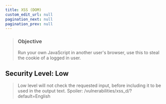 ```yaml
---
title: XSS (DOM)
custom_edit_url: null
pagination_next: null
pagination_prev: null
---
```


> ### Objective
> Run your own JavaScript in another user's browser, use this to steal the cookie of a logged in user.

## Security Level: Low
> Low level will not check the requested input, before including it to be used in the output text.
> Spoiler: /vulnerabilities/xss_d/?default=English<script>alert(1)</script.
- Let's select the first option i.e. `English` and click `Submit`.

![1](https://github.com/Knign/Write-ups/assets/110326359/959ff393-694b-422d-aa1a-50c41213ce94)

- If we look at the URL, we can see that our input has been set as a URL parameter.
- DOM-based XSS vulnerabilities usually arise when JavaScript takes data from an attacker-controllable source, such as the URL, and passes it to a sink that supports dynamic code execution.
- Let's change the URL to the following:
```
10.0.4.5/DVWA/vulnerabilities/xss_d/?default=<script>alert();</script>
```

![2](https://github.com/Knign/Write-ups/assets/110326359/040fb1b1-eedc-4899-a79d-97d420e098f5)

&nbsp;


## Security Level: Medium
<!---
> The developer has tried to add a simple pattern matching to remove any references to "<script>" to disable any JavaScript. Find a way to run JavaScript without using the script tags.
-->
> Spoiler: You must first break out of the select block then you can add an image with an onerror event:
<!---
> /vulnerabilities/xss_d/?default=English>/option></select><img src='x' onerror='alert(1)'>.
-->
- Let's check the source code.

![3](https://github.com/Knign/Write-ups/assets/110326359/ac7216de-a267-4126-9ff7-c0c38fa67bee)

- So our input is being stripped of `<script` tags.
- Let's inspect the code in the web page as well.

![4](https://github.com/Knign/Write-ups/assets/110326359/a0fe7593-ebce-4bb2-a364-379469ccfce9)

- We can see that we first need to escape the `<select>` tag that we are in.
- Once we have done that we can use the `img onerror` attribute to trigger an alert.
```
10.0.4.5/DVWA/vulnerabilities/xss_d/?default=</select><img src=1 onerror=alert(document.cookie)>
```

![5](https://github.com/Knign/Write-ups/assets/110326359/a57d294d-0d1d-4841-a41a-e93a08410b5b)

&nbsp;


## Security Level: High
> The developer is now white listing only the allowed languages, you must find a way to run your code without it going to the server.
> Spoiler: The fragment section of a URL (anything after the # symbol) does not get sent to the server and so cannot be blocked. The bad JavaScript being used to render the page reads the content from it when creating the page.  
> /vulnerabilities/xss_d/?default=English#<script>alert(1)</script.
- Let's check the source code first.

![6](https://github.com/Knign/Write-ups/assets/110326359/602f9853-2478-423b-a9f6-1f0d31c5710e)

- In this case we can use the `#` character so that our URI is fragmented and it satisfies the checks.
```
10.0.4.5/DVWA/vulnerabilities/xss_d/#?default=<script>alert(document.cookie);</script>
```

![7](https://github.com/Knign/Write-ups/assets/110326359/1d08e85f-3bcb-4a4a-bf9a-2eede0611040)
